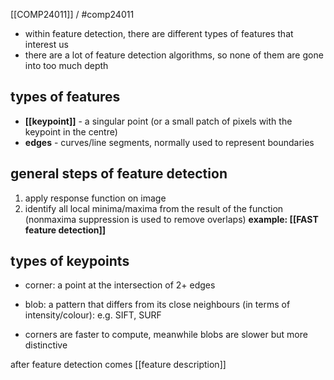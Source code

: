 [[COMP24011]] / #comp24011

- within feature detection, there are different types of features that interest us
- there are a lot of feature detection algorithms, so none of them are gone into too much depth

## types of features
- **[[keypoint]]** - a singular point (or a small patch of pixels with the keypoint in the centre)
- **edges** - curves/line segments, normally used to represent boundaries

## general steps of feature detection
1. apply response function on image
2. identify all local minima/maxima from the result of the function (nonmaxima suppression is used to remove overlaps)
**example: [[FAST feature detection]]**

## types of keypoints
- corner: a point at the intersection of 2+ edges
- blob: a pattern that differs from its close neighbours (in terms of intensity/colour): e.g. SIFT, SURF

- corners are faster to compute, meanwhile blobs are slower but more distinctive

after feature detection comes [[feature description]]